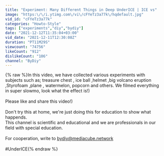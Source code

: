 ```yaml
---
title: "Experiment: Many Different Things in Deep UnderICE | ICE vs"
image: "https:\/\/i.ytimg.com\/vi\/cFYeTz3a77k\/hqdefault.jpg"
vid_id: "cFYeTz3a77k"
categories: "Howto-Style"
tags: ["experiments","diy","bydiy"]
date: "2021-12-12T11:35:04+03:00"
vid_date: "2021-12-11T12:30:08Z"
duration: "PT11M29S"
viewcount: "74756"
likeCount: "912"
dislikeCount: "106"
channel: "ByDiy"
---
```

{% raw %}In this video, we have collected various experiments with subjects such as; treasure chest , ice ball ,helmet ,big volcano eruption ,Styrofoam ,plane , watermelon, popcorn  and others. We filmed everything in super slowmo, look what the effect is!)<br /><br />Please like and share this video!)<br /><br />Don't try this at home, we're just doing this for education to show what happends.<br />This channel is scientific and educational and we are professionals in our field with special education.<br /><br />For cooperation, write to bydiy@mediacube.network<br /><br />#UnderICE{% endraw %}
